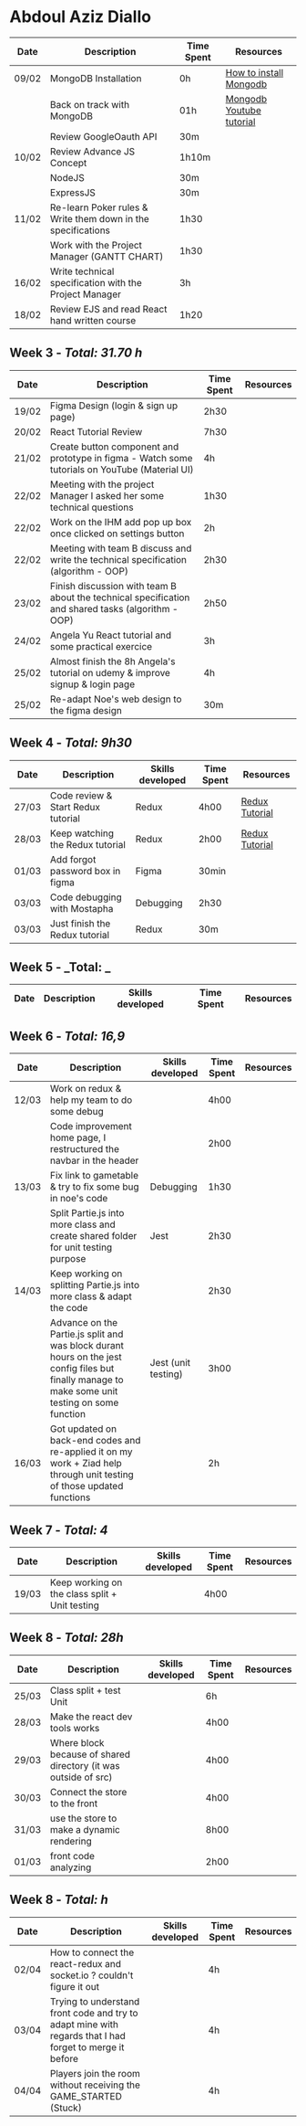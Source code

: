 # Abdoul Aziz Diallo

| Date  | Description                                                  | Time Spent | Resources                                                                                                                                    |
| ----- | ------------------------------------------------------------ | ---------- | -------------------------------------------------------------------------------------------------------------------------------------------- |
| 09/02 | MongoDB Installation                                         | 0h         | [How to install Mongodb](https://www.mongodb.com/docs/manual/administration/install-on-linux/#std-label-install-mdb-community-edition-linux) |
|       | Back on track with MongoDB                                   | 01h        | [Mongodb Youtube tutorial](https://www.youtube.com/playlist?list=PL4cUxeGkcC9h77dJ-QJlwGlZlTd4ecZOA)                                         |
|       | Review GoogleOauth API                                       | 30m        |                                                                                                                                              |
| 10/02 | Review Advance JS Concept                                    | 1h10m      |                                                                                                                                              |
|       | NodeJS                                                       | 30m        |                                                                                                                                              |
|       | ExpressJS                                                    | 30m        |                                                                                                                                              |
| 11/02 | Re-learn Poker rules & Write them down in the specifications | 1h30       |                                                                                                                                              |
|       | Work with the Project Manager (GANTT CHART)                  | 1h30       |                                                                                                                                              |
| 16/02 | Write technical specification with the Project Manager       | 3h         |                                                                                                                                              |
| 18/02 | Review EJS and read React hand written course                | 1h20       |                                                                                                                                              |

## Week 3 - _Total: 31.70 h_

| Date  | Description                                                                                        | Time Spent | Resources |
| ----- | -------------------------------------------------------------------------------------------------- | ---------- | --------- |
| 19/02 | Figma Design (login & sign up page)                                                                | 2h30       |           |
| 20/02 | React Tutorial Review                                                                              | 7h30       |           |
| 21/02 | Create button component and prototype in figma - Watch some tutorials on YouTube (Material UI)     | 4h         |           |
| 22/02 | Meeting with the project Manager I asked her some technical questions                              | 1h30       |           |
| 22/02 | Work on the IHM add pop up box once clicked on settings button                                     | 2h         |           |
| 22/02 | Meeting with team B discuss and write the technical specification (algorithm - OOP)                | 2h30       |           |
| 23/02 | Finish discussion with team B about the technical specification and shared tasks (algorithm - OOP) | 2h50       |           |
| 24/02 | Angela Yu React tutorial and some practical exercice                                               | 3h         |           |
| 25/02 | Almost finish the 8h Angela's tutorial on udemy & improve signup & login page                      | 4h         |           |
| 25/02 | Re-adapt Noe's web design to the figma design                                                      | 30m        |           |

## Week 4 - _Total: 9h30_

| Date  | Description                        | Skills developed | Time Spent | Resources                                                                                    |
| ----- | ---------------------------------- | ---------------- | ---------- | -------------------------------------------------------------------------------------------- |
| 27/03 | Code review & Start Redux tutorial | Redux            | 4h00       | [Redux Tutorial](https://www.youtube.com/watch?v=poQXNp9ItL4&ab_channel=ProgrammingwithMosh) |
| 28/03 | Keep watching the Redux tutorial   | Redux            | 2h00       | [Redux Tutorial](https://www.youtube.com/watch?v=poQXNp9ItL4&ab_channel=ProgrammingwithMosh) |
| 01/03 | Add forgot password box in figma   | Figma            | 30min      |                                                                                              |
| 03/03 | Code debugging with Mostapha       | Debugging        | 2h30       |                                                                                              |
| 03/03 | Just finish the Redux tutorial     | Redux            | 30m        |                                                                                              |

## Week 5 - _Total: _

| Date | Description | Skills developed | Time Spent | Resources |
| ---- | ----------- | ---------------- | ---------- | --------- |

## Week 6 - _Total: 16,9_

| Date  | Description                                                                                                                                      | Skills developed    | Time Spent | Resources |
| ----- | ------------------------------------------------------------------------------------------------------------------------------------------------ | ------------------- | ---------- | --------- |
| 12/03 | Work on redux & help my team to do some debug                                                                                                    |                     | 4h00       |           |
|       | Code improvement home page, I restructured the navbar in the header                                                                              |                     | 2h00       |           |
| 13/03 | Fix link to gametable & try to fix some bug in noe's code                                                                                        | Debugging           | 1h30       |           |
|       | Split Partie.js into more class and create shared folder for unit testing purpose                                                                | Jest                | 2h30       |           |
| 14/03 | Keep working on splitting Partie.js into more class & adapt the code                                                                             |                     | 2h30       |           |
|       | Advance on the Partie.js split and was block durant hours on the jest config files but finally manage to make some unit testing on some function | Jest (unit testing) | 3h00       |           |
| 16/03 | Got updated on back-end codes and re-applied it on my work + Ziad help through unit testing of those updated functions                           |                     | 2h         |           |

## Week 7 - _Total: 4_

| Date  | Description                                    | Skills developed | Time Spent | Resources |
| ----- | ---------------------------------------------- | ---------------- | ---------- | --------- |
| 19/03 | Keep working on the class split + Unit testing |                  | 4h00       |           |

## Week 8 - _Total: 28h_

| Date  | Description                                                     | Skills developed | Time Spent | Resources |
| ----- | --------------------------------------------------------------- | ---------------- | ---------- | --------- |
| 25/03 | Class split + test Unit                                         |                  | 6h         |           |
| 28/03 | Make the react dev tools works                                  |                  | 4h00       |           |
| 29/03 | Where block because of shared directory (it was outside of src) |                  | 4h00       |           |
| 30/03 | Connect the store to the front                                  |                  | 4h00       |           |
| 31/03 | use the store to make a dynamic rendering                       |                  | 8h00       |           |
| 01/03 | front code analyzing                                            |                  | 2h00       |           |

## Week 8 - _Total: h_

| Date  | Description                                                                                             | Skills developed | Time Spent | Resources |
| ----- | ------------------------------------------------------------------------------------------------------- | ---------------- | ---------- | --------- |
| 02/04 | How to connect the react-redux and socket.io ? couldn't figure it out                                   |                  | 4h         |           |
| 03/04 | Trying to understand front code and try to adapt mine with regards that I had forget to merge it before |                  | 4h         |           |
| 04/04 | Players join the room without receiving the GAME_STARTED (Stuck)                                        |                  | 4h         |           |
